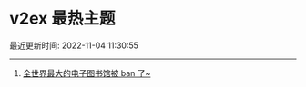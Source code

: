 # v2ex 最热主题

最近更新时间: 2022-11-04 11:30:55

--- 
1. [全世界最大的电子图书馆被 ban 了~](https://www.v2ex.com/t/892528) 
